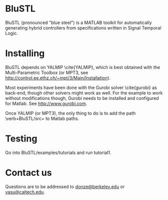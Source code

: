 # BluSTL
BluSTL (pronounced "blue steel") is a MATLAB toolkit for automatically generating hybrid controllers from specifications written in Signal Temporal Logic.

# Installing

BluSTL depends on YALMIP \cite{YALMIP}, which is best obtained with the Multi-Parametric Toolbox
(or MPT3, see http://control.ee.ethz.ch/~mpt/3/Main/Installation).

Most experiments have been done with the Gurobi solver \cite{gurobi} as
back-end, though other solvers might work as well. For the example to work without modifications
though, Gurobi needs to be installed and configured for Matlab. See http://www.gurobi.com.

Once YALMIP (or MPT3), the only thing to do  is to add the path \verb+BluSTL/src+ to Matlab paths.

# Testing

Go into BluSTL/examples/tutorials and run tutorial1.

# Contact us

Questions are to be addressed to donze@berkeley.edu or vasu@caltech.edu.
